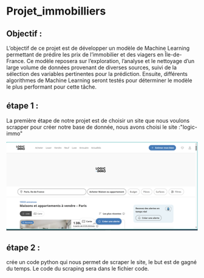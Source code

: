 # Projet_immobilliers

## Objectif : 

L’objectif de ce projet est de développer un modèle de Machine Learning permettant de prédire les prix de l’immobilier et des viagers en Île-de-France. Ce modèle reposera sur l’exploration, l’analyse et le nettoyage d’un large volume de données provenant de diverses sources, suivi de la sélection des variables pertinentes pour la prédiction. Ensuite, différents algorithmes de Machine Learning seront testés pour déterminer le modèle le plus performant pour cette tâche.

## étape 1 :

La première étape de notre projet est de choisir un site que nous voulons scrapper pour créer notre base de donnée, nous avons choisi le site :"logic-immo"

![alt text](https://github.com/CAIThomas/Projet_immobilliers/blob/main/images/logic-immo.png?raw=true)

## étape 2 :

crée un code python qui nous permet de scraper le site, le but est de gagné du temps. Le code du scraping sera dans le fichier code.
